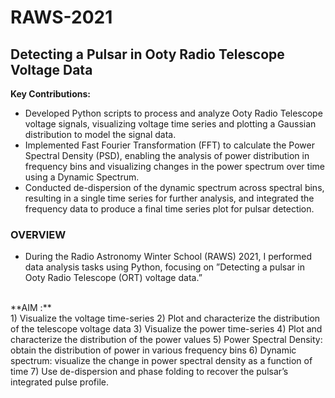 # RAWS-2021
## Detecting a Pulsar in Ooty Radio Telescope Voltage Data
**Key Contributions:**
- Developed Python scripts to process and analyze Ooty Radio Telescope voltage signals, visualizing voltage time series and plotting a Gaussian distribution to model the signal data.
- Implemented Fast Fourier Transformation (FFT) to calculate the Power Spectral Density (PSD), enabling the analysis of power distribution in frequency bins and visualizing changes in the power spectrum over time using a Dynamic Spectrum.
- Conducted de-dispersion of the dynamic spectrum across spectral bins, resulting in a single time series for further analysis, and integrated the frequency data to produce a final time series plot for pulsar detection.
### OVERVIEW
- During the Radio Astronomy Winter School (RAWS) 2021, I performed data analysis tasks using
Python, focusing on ”Detecting a pulsar in Ooty Radio Telescope (ORT) voltage data.”
<br/>
**AIM :**
<br/>
1) Visualize the voltage time-series
2) Plot and characterize the distribution of the telescope voltage data
3) Visualize the power time-series
4) Plot and characterize the distribution of the power values
5) Power Spectral Density: obtain the distribution of power in various frequency bins
6) Dynamic spectrum: visualize the change in power spectral density as a function of time
7) Use de-dispersion and phase folding to recover the pulsar’s integrated pulse profile.
